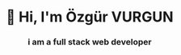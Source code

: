 <h1 align="center">👋 Hi, I'm Özgür VURGUN</h1>
<h3 align="center">i am a full stack web developer</h3>
<!--
- 👀 I’m interested in ...

- 🌱 I’m currently learning ...

- 💞️ I’m looking to collaborate on ...

- 📫 How to reach me ...
-->

![Languages](https://github-readme-stats.vercel.app/api/top-langs/?username=ozgurvurgun&layout=compact)

<!---
ozgurvurgun/ozgurvurgun is a ✨ special ✨ repository because its `README.md` (this file) appears on your GitHub profile.
You can click the Preview link to take a look at your changes.
--->
